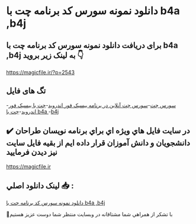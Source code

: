 # دانلود نمونه سورس کد برنامه چت با b4a ,b4j

## برای دریافت دانلود نمونه سورس کد برنامه چت با b4a ,b4j به لینک زیر بروید 👇

https://magicfile.ir/?p=2543

## تگ های فایل

-[سورس چت](https://magicfile.ir/product/%d8%b3%d9%88%d8%b1%d8%b3-%d9%88-%da%a9%d8%af-%d8%a8%d8%b1%d9%86%d8%a7%d9%85%d9%87-%da%86%d8%aa-%d8%a8%d8%a7-b4a-b4j/)-[سورس چت آنلاین در برنامه بیسیک فور اندروید](https://magicfile.ir/product/%d8%b3%d9%88%d8%b1%d8%b3-%d9%88-%da%a9%d8%af-%d8%a8%d8%b1%d9%86%d8%a7%d9%85%d9%87-%da%86%d8%aa-%d8%a8%d8%a7-b4a-b4j/)-[چت با بیسیک فور اندروید](https://magicfile.ir/product/%d8%b3%d9%88%d8%b1%d8%b3-%d9%88-%da%a9%d8%af-%d8%a8%d8%b1%d9%86%d8%a7%d9%85%d9%87-%da%86%d8%aa-%d8%a8%d8%a7-b4a-b4j/)-[چت با b4a ](https://magicfile.ir/product/%d8%b3%d9%88%d8%b1%d8%b3-%d9%88-%da%a9%d8%af-%d8%a8%d8%b1%d9%86%d8%a7%d9%85%d9%87-%da%86%d8%aa-%d8%a8%d8%a7-b4a-b4j/)-[b4j](https://magicfile.ir/product/%d8%b3%d9%88%d8%b1%d8%b3-%d9%88-%da%a9%d8%af-%d8%a8%d8%b1%d9%86%d8%a7%d9%85%d9%87-%da%86%d8%aa-%d8%a8%d8%a7-b4a-b4j/)

## ✔️ در سايت فايل هاي ويژه اي براي برنامه نويسان طراحان دانشجويان و دانش آموزان قرار داده ايم از بقيه فايل سايت نيز ديدن فرماييد

https://magicfile.ir


## لينک دانلود اصلي 📥 :

[دانلود نمونه سورس کد برنامه چت با b4a ,b4j](https://magicfile.ir/product/%d8%b3%d9%88%d8%b1%d8%b3-%d9%88-%da%a9%d8%af-%d8%a8%d8%b1%d9%86%d8%a7%d9%85%d9%87-%da%86%d8%aa-%d8%a8%d8%a7-b4a-b4j/) 


🙏با تشکر از همراهي شما مشتاقانه در وبسایت منتظر شما دوست عزیز هستیم

